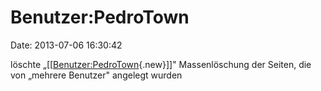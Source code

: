 Benutzer:PedroTown
==================

Date: 2013-07-06 16:30:42

löschte
„\[\[[Benutzer:PedroTown](http://www.yacy-websuche.de/wiki/index.php?title=Benutzer:PedroTown&action=edit&redlink=1 "Benutzer:PedroTown (Seite nicht vorhanden)"){.new}\]\]"
Massenlöschung der Seiten, die von „mehrere Benutzer" angelegt wurden

